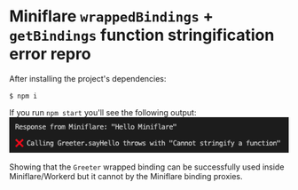 # Miniflare `wrappedBindings` + `getBindings` function stringification error repro

After installing the project's dependencies:
```
$ npm i
```

If you run `npm start` you'll see the following output:
![screenshot](./screenshot.png)

Showing that the `Greeter` wrapped binding can be successfully used inside Miniflare/Workerd but it cannot by the Miniflare binding proxies.
